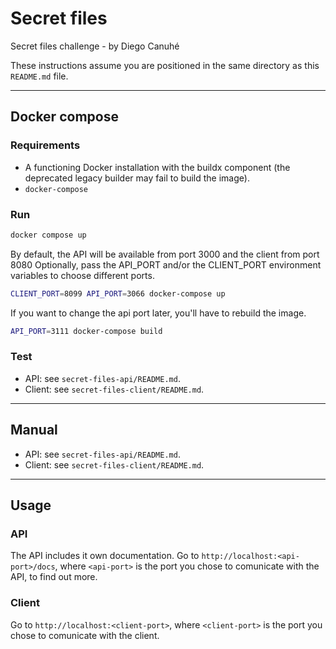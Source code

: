 # Secret files

Secret files challenge - by Diego Canuhé

These instructions assume you are positioned in the same directory as this `README.md` file.

---------------------------

## Docker compose


### Requirements

- A functioning Docker installation with the buildx component (the deprecated
  legacy builder may fail to build the image).
- `docker-compose`


### Run


```sh
docker compose up
```

By default, the API will be available from port 3000 and the client from port 8080
Optionally, pass the API_PORT and/or the CLIENT_PORT environment variables to choose
different ports.

```sh
CLIENT_PORT=8099 API_PORT=3066 docker-compose up
```

If you want to change the api port later, you'll have to rebuild the image.

```sh
API_PORT=3111 docker-compose build
```


### Test

- API: see `secret-files-api/README.md`.
- Client: see `secret-files-client/README.md`.

---------------------------

## Manual

- API: see `secret-files-api/README.md`.
- Client: see `secret-files-client/README.md`.

---------------------------

## Usage

### API

The API includes it own documentation.
Go to `http://localhost:<api-port>/docs`, where `<api-port>` is the port you chose
to comunicate with the API, to find out more.

### Client 

Go to `http://localhost:<client-port>`, where `<client-port>` is the port you chose
to comunicate with the client.
